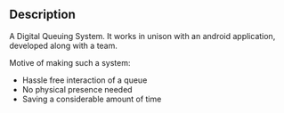 ## Description

A Digital Queuing System.
It works in unison with an android application, developed along with a team.

Motive of making such a system:

- Hassle free interaction of a queue
- No physical presence needed
- Saving a considerable amount of time
